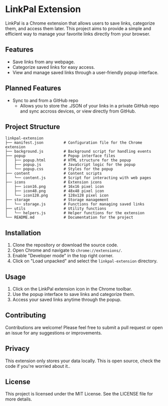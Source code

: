 # LinkPal Extension

LinkPal is a Chrome extension that allows users to save links, categorize them, and access them later. This project aims to provide a simple and efficient way to manage your favorite links directly from your browser.

## Features

- Save links from any webpage.
- Categorize saved links for easy access.
- View and manage saved links through a user-friendly popup interface.

## Planned Features
- Sync to and from a GitHub repo
  - Allows you to store the .JSON of your links in a private GitHub repo and sync accross devices, or view directly from GitHub.

## Project Structure

```
linkpal-extension
├── manifest.json         # Configuration file for the Chrome extension
├── background.js         # Background script for handling events
├── popup                 # Popup interface files
│   ├── popup.html        # HTML structure for the popup
│   ├── popup.js          # JavaScript logic for the popup
│   └── popup.css         # Styles for the popup
├── content               # Content scripts
│   └── content.js        # Script for interacting with web pages
├── icons                 # Extension icons
│   ├── icon16.png        # 16x16 pixel icon
│   ├── icon48.png        # 48x48 pixel icon
│   └── icon128.png       # 128x128 pixel icon
├── storage               # Storage management
│   └── storage.js        # Functions for managing saved links
├── utils                 # Utility functions
│   └── helpers.js        # Helper functions for the extension
└── README.md             # Documentation for the project
```

## Installation

1. Clone the repository or download the source code.
2. Open Chrome and navigate to `chrome://extensions/`.
3. Enable "Developer mode" in the top right corner.
4. Click on "Load unpacked" and select the `linkpal-extension` directory.

## Usage

1. Click on the LinkPal extension icon in the Chrome toolbar.
2. Use the popup interface to save links and categorize them.
3. Access your saved links anytime through the popup.

## Contributing

Contributions are welcome! Please feel free to submit a pull request or open an issue for any suggestions or improvements.

## Privacy
This extension only stores your data locally. This is open source, check the code if you're worried about it..

## License

This project is licensed under the MIT License. See the LICENSE file for more details.